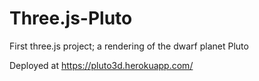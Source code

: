 # Three.js-Pluto
First three.js project; a rendering of the dwarf planet Pluto

Deployed at https://pluto3d.herokuapp.com/
